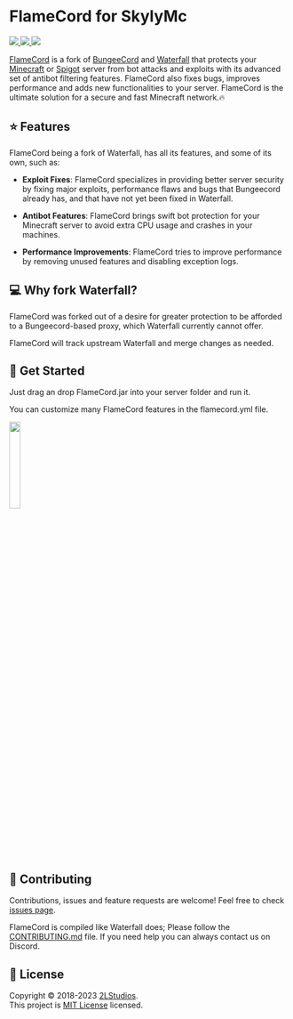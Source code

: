# FlameCord for SkylyMc

<a href="https://builtbybit.com/resources/flamecord-mitigate-bots-exploits.13492/" alt="Download">
    <img src="https://img.shields.io/badge/Download-%244.99-blue?style=flat-square" />
</a>
<a href="https://discord.com/invite/gF36AT3" alt="Discord">
    <img src="https://img.shields.io/discord/442079515498381312?style=flat-square&color=%237289da&label=Discord&logo=discord&logoColor=%237289da" />
</a>
<a href="https://github.com/linsaftw/FlameCord/blob/master/LICENSE.txt" alt="License">
    <img src="https://img.shields.io/github/license/2lstudios-mc/flamecord?style=flat-square" />
</a>

<a href="https://builtbybit.com/resources/13492/" alt="FlameCord">FlameCord</a> is a fork of <a href="https://github.com/SpigotMC/BungeeCord" alt="BungeeCord">BungeeCord</a> and <a href="https://github.com/PaperMC/Waterfall" alt="Waterfall">Waterfall</a> that protects your <a href="https://minecraft.net" alt="Minecraft">Minecraft</a> or <a href="https://www.spigotmc.org/" alt="Spigot">Spigot</a> server from bot attacks and exploits with its advanced set of antibot filtering features. FlameCord also fixes bugs, improves performance and adds new functionalities to your server. FlameCord is the ultimate solution for a secure and fast Minecraft network.🔥

## ⭐ Features

FlameCord being a fork of Waterfall, has all its features, and some of its own, such as:

* **Exploit Fixes**: FlameCord specializes in providing better server security by fixing major exploits, performance flaws and bugs that Bungeecord already has, and that have not yet been fixed in Waterfall.
  
* **Antibot Features**: FlameCord brings swift bot protection for your Minecraft server to avoid extra CPU usage and crashes in your machines.

* **Performance Improvements**: FlameCord tries to improve performance by removing unused features and disabling exception logs.

## 💻 Why fork Waterfall?

FlameCord was forked out of a desire for greater protection to be afforded to a Bungeecord-based proxy, which Waterfall currently cannot offer.

FlameCord will track upstream Waterfall and merge changes as needed.

## 🌱 Get Started

Just drag an drop FlameCord.jar into your server folder and run it.

You can customize many FlameCord features in the flamecord.yml file.

<a href="https://builtbybit.com/resources/13492/" alt="Download Now!"><img src="https://archive.org/download/download-button-png/download-button-png.png" width=20% height=20%><img/><a/>

## 🤝 Contributing

Contributions, issues and feature requests are welcome!
Feel free to check [issues page](https://github.com/2lstudios-mc/flamecord).

FlameCord is compiled like Waterfall does; Please follow the [CONTRIBUTING.md](https://github.com/2lstudios-mc/FlameCord/blob/master/CONTRIBUTING.md) file. If you need help you can always contact us on Discord.

## 📝 License

Copyright © 2018-2023 [2LStudios](https://github.com/2lstudios-mc).  
This project is [MIT License](LICENSE.txt) licensed.
